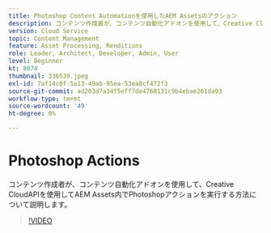 ```yaml
---
title: Photoshop Content Automationを使用したAEM Assetsのアクション
description: コンテンツ作成者が、コンテンツ自動化アドオンを使用して、Creative CloudAPIを使用してAEM Assets内でPhotoshopアクションを実行する方法について説明します。
version: Cloud Service
topic: Content Management
feature: Asset Processing, Renditions
role: Leader, Architect, Developer, Admin, User
level: Beginner
kt: 8074
thumbnail: 336539.jpeg
exl-id: 7af14c0f-5a13-49ab-95ea-53ea8cf472f3
source-git-commit: ad203d7a34f5eff7de4768131c9b4ebae261da93
workflow-type: tm+mt
source-wordcount: '49'
ht-degree: 0%

---
```


# Photoshop Actions

コンテンツ作成者が、コンテンツ自動化アドオンを使用して、Creative CloudAPIを使用してAEM Assets内でPhotoshopアクションを実行する方法について説明します。

>[!VIDEO](https://video.tv.adobe.com/v/336539?quality=12&learn=on)
